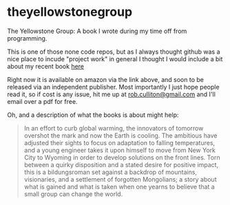 # theyellowstonegroup
The Yellowstone Group: A book I wrote during my time off from programming.


This is one of those none code repos, but as I always thought github was a nice place to incude "project work" in general 
I thought I would include a bit about my recent book [here](https://www.amazon.com/Yellowstone-Group-Robert-Culliton/dp/1977079849/ref=sr_1_1?s=books&ie=UTF8&qid=1518024325&sr=1-1&keywords=the+yellowstone+group)

Right now it is available on amazon via the link above, and soon to be released via an independent publisher. Most importantly I just
hope people read it, so if cost is any issue, hit me up at rob.culliton@gmail.com and I'll email over a pdf for free. 

Oh, and a description of what the books is about might help:

> In an effort to curb global warming, the innovators of tomorrow overshot the mark and now the Earth is cooling. 
> The ambitious have adjusted their sights to focus on adaptation to falling temperatures, 
> and a young engineer takes it upon himself to move from New York City to Wyoming in order to 
> develop solutions on the front lines. Torn between a quirky disposition and a stated desire for positive impact, 
> this is a bildungsroman set against a backdrop of mountains, visionaries, and a settlement of forgotten Mongolians; a 
> story about what is gained and what is taken when one yearns to believe that a small group can change the world.
